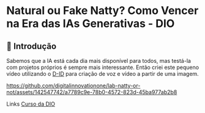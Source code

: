 # Natural ou Fake Natty? Como Vencer na Era das IAs Generativas - DIO

## 🚀 Introdução
Sabemos que a IA está cada dia mais disponível para todos, mas testá-la com projetos próprios é sempre mais interessante.
Então criei este pequeno vídeo utilizando o [D-ID](https://studio.d-id.com/) para criação de voz e vídeo a partir de uma imagem.

https://github.com/digitalinnovationone/lab-natty-or-not/assets/142547742/a7789c9e-78b0-4572-823d-45ba977ab2b8

Links
[Curso da DIO](https://web.dio.me/)
